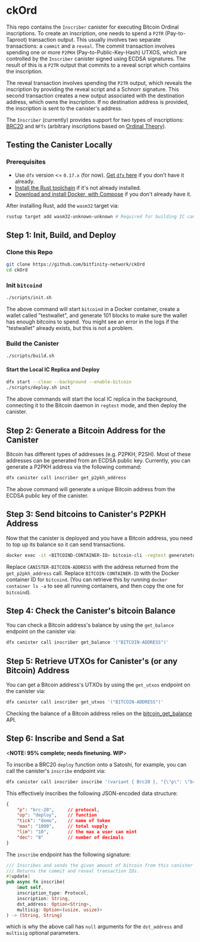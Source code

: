 # ckOrd

This repo contains the `Inscriber` canister for executing Bitcoin Ordinal inscriptions. To create an inscription, one needs to spend a `P2TR` (Pay-to-Taproot) transaction output. This usually involves two separate transactions: a `commit` and a `reveal`. The commit transaction involves spending one or more `P2PKH` (Pay-to-Public-Key-Hash) UTXOS, which are controlled by the `Inscriber` canister signed using ECDSA signatures. The result of this is a `P2TR` output that commits to a reveal script which contains the inscription.

The reveal transaction involves spending the `P2TR` output, which reveals the inscription by providing the reveal script and a Schnorr signature. This second transaction creates a new output associated with the destination address, which owns the inscription. If no destination address is provided, the inscription is sent to the canister's address.

The `Inscriber` (currently) provides support for two types of inscriptions: [BRC20](https://domo-2.gitbook.io/brc-20-experiment/) and `NFTs` (arbitrary inscriptions based on [Ordinal Theory](https://docs.ordinals.com/inscriptions.html)).

## Testing the Canister Locally

### Prerequisites

- Use `dfx` version <= `0.17.x` (for now). [Get `dfx` here](https://internetcomputer.org/docs/current/developer-docs/getting-started/install/#installing-dfx) if you don't have it already.
- [Install the Rust toolchain](https://www.rust-lang.org/tools/install) if it's not already installed.
- [Download and install Docker, with Compose](https://www.docker.com/products/docker-desktop/) if you don't already have it.

After installing Rust, add the `wasm32` target via:

```bash
rustup target add wasm32-unknown-unknown # Required for building IC canisters
```

## Step 1: Init, Build, and Deploy

### Clone this Repo

```bash
git clone https://github.com/bitfinity-network/ckOrd
cd ckOrd
```

### Init `bitcoind`

```bash
./scripts/init.sh
```

The above command will start `bitcoind` in a Docker container, create a wallet called "testwallet", and generate 101 blocks to make sure the wallet has enough bitcoins to spend. You might see an error in the logs if the "testwallet" already exists, but this is not a problem.

### Build the Canister

```bash
./scripts/build.sh
```

#### Start the Local IC Replica and Deploy

```bash
dfx start --clean --background --enable-bitcoin
./scripts/deploy.sh init
```

The above commands will start the local IC replica in the background, connecting it to the Bitcoin daemon in `regtest` mode, and then deploy the canister.

## Step 2: Generate a Bitcoin Address for the Canister

Bitcoin has different types of addresses (e.g. P2PKH, P2SH). Most of these addresses can be generated from an ECDSA public key. Currently, you can generate a P2PKH address via the following command:

```bash
dfx canister call inscriber get_p2pkh_address
```

The above command will generate a unique Bitcoin address from the ECDSA public key of the canister.

## Step 3: Send bitcoins to Canister's P2PKH Address

Now that the canister is deployed and you have a Bitcoin address, you need to top up its balance so it can send transactions.

```bash
docker exec -it <BITCOIND-CONTAINER-ID> bitcoin-cli -regtest generatetoaddress 101 <CANISTER-BITCOIN-ADDRESS>
```

Replace `CANISTER-BITCOIN-ADDRESS` with the address returned from the `get_p2pkh_address` call. Replace `BITCOIN-CONTAINER-ID` with the Docker container ID for `bitcoind`. (You can retrieve this by running `docker container ls -a` to see all running containers, and then copy the one for `bitcoind`).

## Step 4: Check the Canister's bitcoin Balance

You can check a Bitcoin address's balance by using the `get_balance` endpoint on the canister via:

```bash
dfx canister call inscriber get_balance '("BITCOIN-ADDRESS")'
```

## Step 5: Retrieve UTXOs for Canister's (or any Bitcoin) Address

You can get a Bitcoin address's UTXOs by using the `get_utxos` endpoint on the canister via:

```bash
dfx canister call inscriber get_utxos '("BITCOIN-ADDRESS")'
```

Checking the balance of a Bitcoin address relies on the [bitcoin_get_balance](https://internetcomputer.org/docs/current/references/ic-interface-spec/#ic-bitcoin_get_balance) API.

## Step 6: Inscribe and Send a Sat

<**NOTE: 95% complete; needs finetuning. WIP**>

To inscribe a BRC20 `deploy` function onto a Satoshi, for example, you can call the canister's `inscribe` endpoint via:

```bash
dfx canister call inscriber inscribe '(variant { Brc20 }, "{\"p\": \"brc-20\",\"op\":\"deploy\",\"tick\":\"demo\",\"max\":\"1000\",\"lim\":\"10\",\"dec\":\"8\"}", null, null)'
```

This effectively inscribes the following JSON-encoded data structure:

```json
{ 
    "p": "brc-20",     // protocol,
    "op": "deploy",    // function
    "tick": "demo",    // name of token
    "max": "1000",     // total supply
    "lim": "10",       // the max a user can mint
    "dec": "8"         // number of decimals
}
```

The `inscribe` endpoint has the following signature:

```rust
/// Inscribes and sends the given amount of bitcoin from this canister to the given address.
/// Returns the commit and reveal transaction IDs.
#[update]
pub async fn inscribe(
    &mut self,
    inscription_type: Protocol,
    inscription: String,
    dst_address: Option<String>,
    multisig: Option<(usize, usize)>
) -> (String, String)
```

which is why the above call has `null` arguments for the `dst_address` and `multisig` optional parameters.
